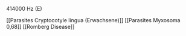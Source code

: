 414000 Hz (E)

[[Parasites Cryptocotyle lingua (Erwachsene)]]
[[Parasites Myxosoma 0,68]]
[[Romberg Disease]]